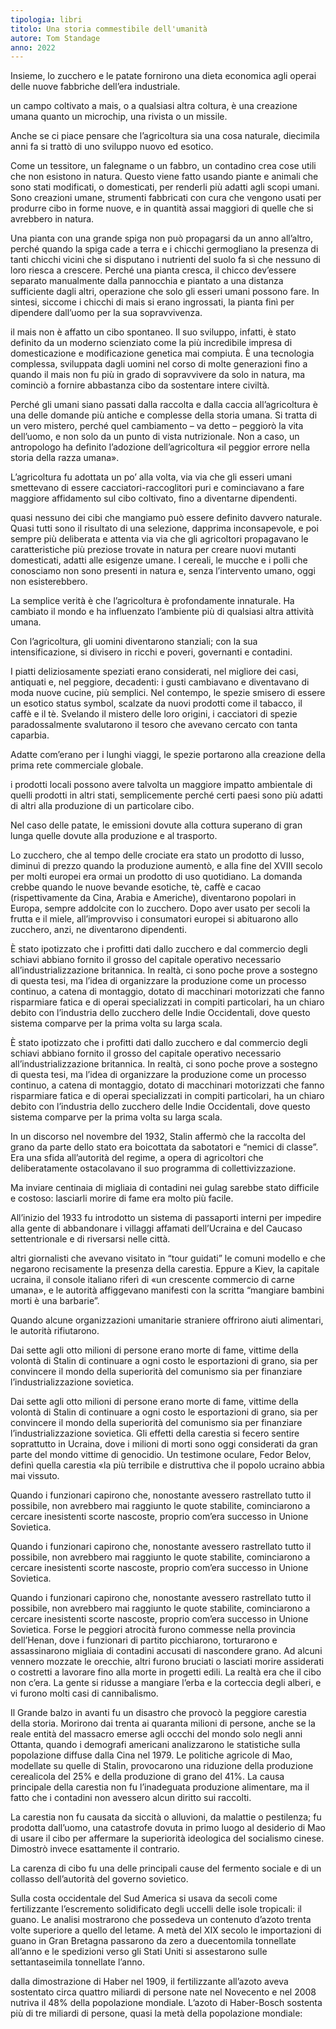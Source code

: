 ```yaml
---
tipologia: libri
titolo: Una storia commestibile dell'umanità
autore: Tom Standage
anno: 2022
---
```


Insieme, lo zucchero e le patate fornirono una dieta economica agli operai delle nuove fabbriche dell’era industriale.

un campo coltivato a mais, o a qualsiasi altra coltura, è una creazione umana quanto un microchip, una rivista o un missile.

Anche se ci piace pensare che l’agricoltura sia una cosa naturale, diecimila anni fa si trattò di uno sviluppo nuovo ed esotico.

Come un tessitore, un falegname o un fabbro, un contadino crea cose utili che non esistono in natura. Questo viene fatto usando piante e animali che sono stati modificati, o domesticati, per renderli più adatti agli scopi umani. Sono creazioni umane, strumenti fabbricati con cura che vengono usati per produrre cibo in forme nuove, e in quantità assai maggiori di quelle che si avrebbero in natura.

Una pianta con una grande spiga non può propagarsi da un anno all’altro, perché quando la spiga cade a terra e i chicchi germogliano la presenza di tanti chicchi vicini che si disputano i nutrienti del suolo fa sì che nessuno di loro riesca a crescere. Perché una pianta cresca, il chicco dev’essere separato manualmente dalla pannocchia e piantato a una distanza sufficiente dagli altri, operazione che solo gli esseri umani possono fare. In sintesi, siccome i chicchi di mais si erano ingrossati, la pianta finì per dipendere dall’uomo per la sua sopravvivenza.

il mais non è affatto un cibo spontaneo. Il suo sviluppo, infatti, è stato definito da un moderno scienziato come la più incredibile impresa di domesticazione e modificazione genetica mai compiuta. È una tecnologia complessa, sviluppata dagli uomini nel corso di molte generazioni fino a quando il mais non fu più in grado di sopravvivere da solo in natura, ma cominciò a fornire abbastanza cibo da sostentare intere civiltà.

Perché gli umani siano passati dalla raccolta e dalla caccia all’agricoltura è una delle domande più antiche e complesse della storia umana. Si tratta di un vero mistero, perché quel cambiamento – va detto – peggiorò la vita dell’uomo, e non solo da un punto di vista nutrizionale. Non a caso, un antropologo ha definito l’adozione dell’agricoltura «il peggior errore nella storia della razza umana».

L’agricoltura fu adottata un po’ alla volta, via via che gli esseri umani smettevano di essere cacciatori-raccoglitori puri e cominciavano a fare maggiore affidamento sul cibo coltivato, fino a diventarne dipendenti.

quasi nessuno dei cibi che mangiamo può essere definito davvero naturale. Quasi tutti sono il risultato di una selezione, dapprima inconsapevole, e poi sempre più deliberata e attenta via via che gli agricoltori propagavano le caratteristiche più preziose trovate in natura per creare nuovi mutanti domesticati, adatti alle esigenze umane. I cereali, le mucche e i polli che conosciamo non sono presenti in natura e, senza l’intervento umano, oggi non esisterebbero.

La semplice verità è che l’agricoltura è profondamente innaturale. Ha cambiato il mondo e ha influenzato l’ambiente più di qualsiasi altra attività umana.

Con l’agricoltura, gli uomini diventarono stanziali; con la sua intensificazione, si divisero in ricchi e poveri, governanti e contadini.

I piatti deliziosamente speziati erano considerati, nel migliore dei casi, antiquati e, nel peggiore, decadenti: i gusti cambiavano e diventavano di moda nuove cucine, più semplici. Nel contempo, le spezie smisero di essere un esotico status symbol, scalzate da nuovi prodotti come il tabacco, il caffè e il tè. Svelando il mistero delle loro origini, i cacciatori di spezie paradossalmente svalutarono il tesoro che avevano cercato con tanta caparbia.

Adatte com’erano per i lunghi viaggi, le spezie portarono alla creazione della prima rete commerciale globale.

i prodotti locali possono avere talvolta un maggiore impatto ambientale di quelli prodotti in altri stati, semplicemente perché certi paesi sono più adatti di altri alla produzione di un particolare cibo.

Nel caso delle patate, le emissioni dovute alla cottura superano di gran lunga quelle dovute alla produzione e al trasporto.

Lo zucchero, che al tempo delle crociate era stato un prodotto di lusso, diminuì di prezzo quando la produzione aumentò, e alla fine del XVIII secolo per molti europei era ormai un prodotto di uso quotidiano. La domanda crebbe quando le nuove bevande esotiche, tè, caffè e cacao (rispettivamente da Cina, Arabia e Americhe), diventarono popolari in Europa, sempre addolcite con lo zucchero. Dopo aver usato per secoli la frutta e il miele, all’improvviso i consumatori europei si abituarono allo zucchero, anzi, ne diventarono dipendenti.

È stato ipotizzato che i profitti dati dallo zucchero e dal commercio degli schiavi abbiano fornito il grosso del capitale operativo necessario all’industrializzazione britannica. In realtà, ci sono poche prove a sostegno di questa tesi, ma l’idea di organizzare la produzione come un processo continuo, a catena di montaggio, dotato di macchinari motorizzati che fanno risparmiare fatica e di operai specializzati in compiti particolari, ha un chiaro debito con l’industria dello zucchero delle Indie Occidentali, dove questo sistema comparve per la prima volta su larga scala.

È stato ipotizzato che i profitti dati dallo zucchero e dal commercio degli schiavi abbiano fornito il grosso del capitale operativo necessario all’industrializzazione britannica. In realtà, ci sono poche prove a sostegno di questa tesi, ma l’idea di organizzare la produzione come un processo continuo, a catena di montaggio, dotato di macchinari motorizzati che fanno risparmiare fatica e di operai specializzati in compiti particolari, ha un chiaro debito con l’industria dello zucchero delle Indie Occidentali, dove questo sistema comparve per la prima volta su larga scala.

In un discorso nel novembre del 1932, Stalin affermò che la raccolta del grano da parte dello stato era boicottata da sabotatori e “nemici di classe”. Era una sfida all’autorità del regime, a opera di agricoltori che deliberatamente ostacolavano il suo programma di collettivizzazione.

Ma inviare centinaia di migliaia di contadini nei gulag sarebbe stato difficile e costoso: lasciarli morire di fame era molto più facile.

All’inizio del 1933 fu introdotto un sistema di passaporti interni per impedire alla gente di abbandonare i villaggi affamati dell’Ucraina e del Caucaso settentrionale e di riversarsi nelle città.

altri giornalisti che avevano visitato in “tour guidati” le comuni modello e che negarono recisamente la presenza della carestia. Eppure a Kiev, la capitale ucraina, il console italiano riferì di «un crescente commercio di carne umana», e le autorità affiggevano manifesti con la scritta “mangiare bambini morti è una barbarie”.

Quando alcune organizzazioni umanitarie straniere offrirono aiuti alimentari, le autorità rifiutarono.

Dai sette agli otto milioni di persone erano morte di fame, vittime della volontà di Stalin di continuare a ogni costo le esportazioni di grano, sia per convincere il mondo della superiorità del comunismo sia per finanziare l’industrializzazione sovietica.

Dai sette agli otto milioni di persone erano morte di fame, vittime della volontà di Stalin di continuare a ogni costo le esportazioni di grano, sia per convincere il mondo della superiorità del comunismo sia per finanziare l’industrializzazione sovietica. Gli effetti della carestia si fecero sentire soprattutto in Ucraina, dove i milioni di morti sono oggi considerati da gran parte del mondo vittime di genocidio. Un testimone oculare, Fedor Belov, definì quella carestia «la più terribile e distruttiva che il popolo ucraino abbia mai vissuto.

Quando i funzionari capirono che, nonostante avessero rastrellato tutto il possibile, non avrebbero mai raggiunto le quote stabilite, cominciarono a cercare inesistenti scorte nascoste, proprio com’era successo in Unione Sovietica.

Quando i funzionari capirono che, nonostante avessero rastrellato tutto il possibile, non avrebbero mai raggiunto le quote stabilite, cominciarono a cercare inesistenti scorte nascoste, proprio com’era successo in Unione Sovietica.

Quando i funzionari capirono che, nonostante avessero rastrellato tutto il possibile, non avrebbero mai raggiunto le quote stabilite, cominciarono a cercare inesistenti scorte nascoste, proprio com’era successo in Unione Sovietica. Forse le peggiori atrocità furono commesse nella provincia dell’Henan, dove i funzionari di partito picchiarono, torturarono e assassinarono migliaia di contadini accusati di nascondere grano. Ad alcuni vennero mozzate le orecchie, altri furono bruciati o lasciati morire assiderati o costretti a lavorare fino alla morte in progetti edili. La realtà era che il cibo non c’era. La gente si ridusse a mangiare l’erba e la corteccia degli alberi, e vi furono molti casi di cannibalismo.

Il Grande balzo in avanti fu un disastro che provocò la peggiore carestia della storia. Morirono dai trenta ai quaranta milioni di persone, anche se la reale entità del massacro emerse agli occchi del mondo solo negli anni Ottanta, quando i demografi americani analizzarono le statistiche sulla popolazione diffuse dalla Cina nel 1979. Le politiche agricole di Mao, modellate su quelle di Stalin, provocarono una riduzione della produzione cerealicola del 25% e della produzione di grano del 41%. La causa principale della carestia non fu l’inadeguata produzione alimentare, ma il fatto che i contadini non avessero alcun diritto sui raccolti.

La carestia non fu causata da siccità o alluvioni, da malattie o pestilenza; fu prodotta dall’uomo, una catastrofe dovuta in primo luogo al desiderio di Mao di usare il cibo per affermare la superiorità ideologica del socialismo cinese. Dimostrò invece esattamente il contrario.

La carenza di cibo fu una delle principali cause del fermento sociale e di un collasso dell’autorità del governo sovietico.

Sulla costa occidentale del Sud America si usava da secoli come fertilizzante l’escremento solidificato degli uccelli delle isole tropicali: il guano. Le analisi mostrarono che possedeva un contenuto d’azoto trenta volte superiore a quello del letame. A metà del XIX secolo le importazioni di guano in Gran Bretagna passarono da zero a duecentomila tonnellate all’anno e le spedizioni verso gli Stati Uniti si assestarono sulle settantaseimila tonnellate l’anno.

dalla dimostrazione di Haber nel 1909, il fertilizzante all’azoto aveva sostentato circa quattro miliardi di persone nate nel Novecento e nel 2008 nutriva il 48% della popolazione mondiale. L’azoto di Haber-Bosch sostenta più di tre miliardi di persone, quasi la metà della popolazione mondiale:
